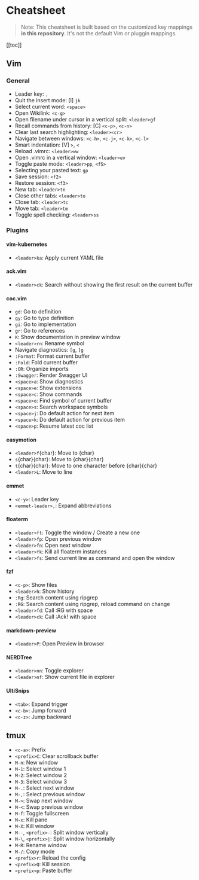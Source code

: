 # Cheatsheet
> Note: This cheatsheet is built based on the customized key mappings **in this repository**.
> It's not the default Vim or pluggin mappings.

[[toc]]

## Vim
### General
- Leader key: `,`
- Quit the insert mode: [I] `jk`
- Select current word: `<space>`
- Open Wikilink: `<c-g>`
- Open filename under cursor in a vertical split: `<leader>gf`
- Recall commands from history: [C] `<c-p>`, `<c-n>`
- Clear last search highlighting: `<leader><cr>`
- Navigate between windows: `<c-h>`, `<c-j>`, `<c-k>`, `<c-l>`
- Smart indentation: [V] `>`, `<`
- Reload .vimrc: `<leader>ww`
- Open .vimrc in a vertical window: `<leader>ev`
- Toggle paste mode: `<leader>pp`, `<f5>`
- Selecting your pasted text: `gp`
- Save session: `<f2>`
- Restore session: `<f3>`
- New tab: `<leader>tn`
- Close other tabs: `<leader>to`
- Close tab: `<leader>tc`
- Move tab: `<leader>tm`
- Toggle spell checking: `<leader>ss`

### Plugins
#### vim-kubernetes
- `<leader>ka`: Apply current YAML file

#### ack.vim
- `<leader>ck`: Search without showing the first result on the current buffer

#### coc.vim
- `gd`: Go to definition
- `gy`: Go to type definition
- `gi`: Go to implementation
- `gr`: Go to references
- `K`: Show documentation in preview window
- `<leader>rn`: Rename symbol
- Navigate diagnostics: `[g`, `]g`
- `:Format`: Format current buffer
- `:Fold`: Fold current buffer
- `:OR`: Organize imports
- `:Swagger`: Render Swagger UI
- `<space>a`: Show diagnostics
- `<space>e`: Show extensions
- `<space>c`: Show commands
- `<space>o`: Find symbol of current buffer
- `<space>s`: Search workspace symbols
- `<space>j`: Do default action for next item
- `<space>k`: Do default action for previous item
- `<space>p`: Resume latest coc list

#### easymotion
- `<leader>f`{char}: Move to {char}
- `s`{char}{char}: Move to {char}{char}
- `t`{char}{char}: Move to one character before {char}{char}
- `<leader>L`: Move to line

#### emmet
- `<c-y>`: Leader key
- `<emmet-leader>,`: Expand abbreviations

#### floaterm
- `<leader>ft`: Toggle the window / Create a new one
- `<leader>fp`: Open previous window
- `<leader>fn`: Open next window
- `<leader>fk`: Kill all floaterm instances
- `<leader>fs`: Send current line as command and open the window

#### fzf
- `<c-p>`: Show files
- `<leader>h`: Show history
- `:Rg`: Search content using ripgrep
- `:RG`: Search content using ripgrep, reload command on change
- `<leader>fd`: Call :RG with space
- `<leader>ck`: Call :Ack! with space

#### markdown-preview
- `<leader>P`: Open Preview in browser

#### NERDTree
- `<leader>nn`: Toggle explorer
- `<leader>nf`: Show current file in explorer

#### UltiSnips
- `<tab>`: Expand trigger
- `<c-b>`: Jump forward
- `<c-z>`: Jump backward

## tmux
- `<c-a>`: Prefix
- `<prefix>C`: Clear scrollback buffer
- `M-n`: New window
- `M-1`: Select window 1
- `M-2`: Select window 2
- `M-3`: Select window 3
- `M-.`: Select next window
- `M-,`: Select previous window
- `M->`: Swap next window
- `M-<`: Swap previous window
- `M-f`: Toggle fullscreen
- `M-x`: Kill pane
- `M-X`: Kill window
- `M--`, `<prefix>-`: Split window vertically
- `M-\`, `<prefix>|`: Split window horizontally
- `M-R`: Rename window
- `M-/`: Copy mode
- `<prefix>r`: Reload the config
- `<prefix>Q`: Kill session
- `<prefix>p`: Paste buffer

